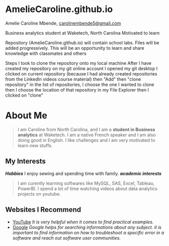 # AmelieCaroline.github.io
Amelie Caroline Mbende, carolinembende5@gmail.com

Business analytics student at Waketech, North Carolina
Motivated to learn

Repository (AmelieCaroline.github.io) will contain school labs.
Files will be added progressively.
This will be an opportunity to learn and share knowledge 
with classmates and others

Steps I took to clone the repository onto my local machine
After I have created my repository on my git online account
I opened my git desktop
I clicked on current repository (because I had already created repositories from the LinkedIn videos course material)
then "Add"
then "clone repository"
in the list of repositories, I choose the one I wanted to clone
then I choose the location of that repository in my File Explorer
then I clicked on "clone"

# About Me
>I am Caroline from North Carolina, and I am a **student in Business analytics** at Waketech. I am a native French speaker and I am also doing good in English. I like challenges and I am very motivated to learn new stuffs.
## My Interests
**_Hobbies_**
I enjoy sewing and spending time with family. 
**_academic interests_**
>I am curently learning softwares like MySQL, SAS, Excel, Tableau, PowerBI. I spend a lot of time watching videos about data analytics projects on youtube.
## Websites I Recommend
   * [YouTube](https://www.youtube.com) _It is very helpful when it comes to find practical examples._
   * [Google](https://www.google.com) _Google helps for searching informations about any subject. it is important to find information on how to troubleshoot a specific error in a software and reach out software user communities._
 
